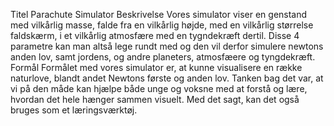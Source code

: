 Titel
    Parachute Simulator
Beskrivelse
    Vores simulator viser en genstand med vilkårlig masse, falde fra en vilkårlig højde, med en vilkårlig størrelse faldskærm, i et vilkårlig atmosfære med en tygndekræft dertil. 
    Disse 4 parametre kan man altså lege rundt med og den vil derfor simulere newtons anden lov, samt jordens, og andre planeters, atmosfæere og tyngdekræft.
Formål
    Formålet med vores simulator er, at kunne visualisere en række naturlove, blandt andet Newtons første og anden lov.
    Tanken bag det var, at vi på den måde kan hjælpe både unge og voksne med at forstå og lære, hvordan det hele hænger sammen visuelt. Med det sagt, kan det også bruges som et læringsværktøj.
